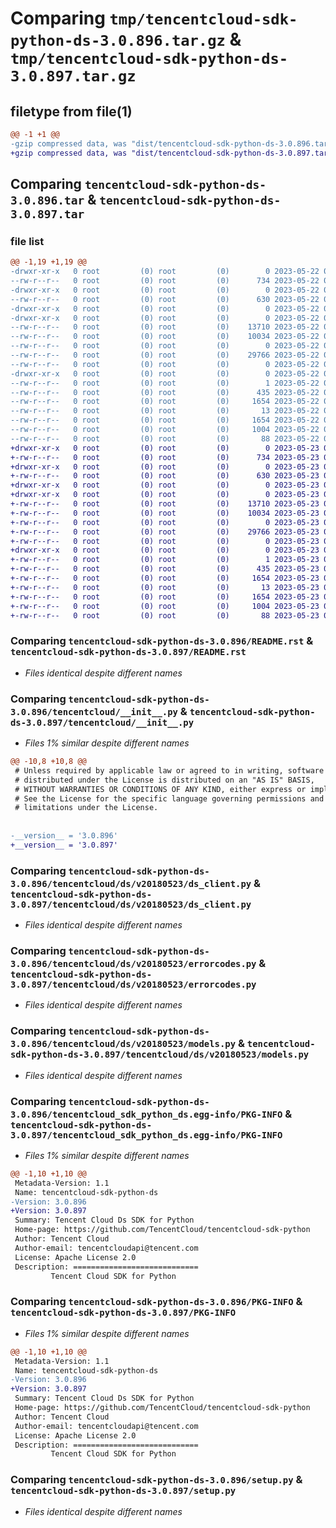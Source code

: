 # Comparing `tmp/tencentcloud-sdk-python-ds-3.0.896.tar.gz` & `tmp/tencentcloud-sdk-python-ds-3.0.897.tar.gz`

## filetype from file(1)

```diff
@@ -1 +1 @@
-gzip compressed data, was "dist/tencentcloud-sdk-python-ds-3.0.896.tar", last modified: Mon May 22 00:21:46 2023, max compression
+gzip compressed data, was "dist/tencentcloud-sdk-python-ds-3.0.897.tar", last modified: Tue May 23 02:21:14 2023, max compression
```

## Comparing `tencentcloud-sdk-python-ds-3.0.896.tar` & `tencentcloud-sdk-python-ds-3.0.897.tar`

### file list

```diff
@@ -1,19 +1,19 @@
-drwxr-xr-x   0 root         (0) root         (0)        0 2023-05-22 00:21:46.000000 tencentcloud-sdk-python-ds-3.0.896/
--rw-r--r--   0 root         (0) root         (0)      734 2023-05-22 00:21:46.000000 tencentcloud-sdk-python-ds-3.0.896/README.rst
-drwxr-xr-x   0 root         (0) root         (0)        0 2023-05-22 00:21:46.000000 tencentcloud-sdk-python-ds-3.0.896/tencentcloud/
--rw-r--r--   0 root         (0) root         (0)      630 2023-05-22 00:21:46.000000 tencentcloud-sdk-python-ds-3.0.896/tencentcloud/__init__.py
-drwxr-xr-x   0 root         (0) root         (0)        0 2023-05-22 00:21:46.000000 tencentcloud-sdk-python-ds-3.0.896/tencentcloud/ds/
-drwxr-xr-x   0 root         (0) root         (0)        0 2023-05-22 00:21:46.000000 tencentcloud-sdk-python-ds-3.0.896/tencentcloud/ds/v20180523/
--rw-r--r--   0 root         (0) root         (0)    13710 2023-05-22 00:21:46.000000 tencentcloud-sdk-python-ds-3.0.896/tencentcloud/ds/v20180523/ds_client.py
--rw-r--r--   0 root         (0) root         (0)    10034 2023-05-22 00:21:46.000000 tencentcloud-sdk-python-ds-3.0.896/tencentcloud/ds/v20180523/errorcodes.py
--rw-r--r--   0 root         (0) root         (0)        0 2023-05-22 00:21:46.000000 tencentcloud-sdk-python-ds-3.0.896/tencentcloud/ds/v20180523/__init__.py
--rw-r--r--   0 root         (0) root         (0)    29766 2023-05-22 00:21:46.000000 tencentcloud-sdk-python-ds-3.0.896/tencentcloud/ds/v20180523/models.py
--rw-r--r--   0 root         (0) root         (0)        0 2023-05-22 00:21:46.000000 tencentcloud-sdk-python-ds-3.0.896/tencentcloud/ds/__init__.py
-drwxr-xr-x   0 root         (0) root         (0)        0 2023-05-22 00:21:46.000000 tencentcloud-sdk-python-ds-3.0.896/tencentcloud_sdk_python_ds.egg-info/
--rw-r--r--   0 root         (0) root         (0)        1 2023-05-22 00:21:46.000000 tencentcloud-sdk-python-ds-3.0.896/tencentcloud_sdk_python_ds.egg-info/dependency_links.txt
--rw-r--r--   0 root         (0) root         (0)      435 2023-05-22 00:21:46.000000 tencentcloud-sdk-python-ds-3.0.896/tencentcloud_sdk_python_ds.egg-info/SOURCES.txt
--rw-r--r--   0 root         (0) root         (0)     1654 2023-05-22 00:21:46.000000 tencentcloud-sdk-python-ds-3.0.896/tencentcloud_sdk_python_ds.egg-info/PKG-INFO
--rw-r--r--   0 root         (0) root         (0)       13 2023-05-22 00:21:46.000000 tencentcloud-sdk-python-ds-3.0.896/tencentcloud_sdk_python_ds.egg-info/top_level.txt
--rw-r--r--   0 root         (0) root         (0)     1654 2023-05-22 00:21:46.000000 tencentcloud-sdk-python-ds-3.0.896/PKG-INFO
--rw-r--r--   0 root         (0) root         (0)     1004 2023-05-22 00:21:46.000000 tencentcloud-sdk-python-ds-3.0.896/setup.py
--rw-r--r--   0 root         (0) root         (0)       88 2023-05-22 00:21:46.000000 tencentcloud-sdk-python-ds-3.0.896/setup.cfg
+drwxr-xr-x   0 root         (0) root         (0)        0 2023-05-23 02:21:14.000000 tencentcloud-sdk-python-ds-3.0.897/
+-rw-r--r--   0 root         (0) root         (0)      734 2023-05-23 02:21:14.000000 tencentcloud-sdk-python-ds-3.0.897/README.rst
+drwxr-xr-x   0 root         (0) root         (0)        0 2023-05-23 02:21:14.000000 tencentcloud-sdk-python-ds-3.0.897/tencentcloud/
+-rw-r--r--   0 root         (0) root         (0)      630 2023-05-23 02:21:14.000000 tencentcloud-sdk-python-ds-3.0.897/tencentcloud/__init__.py
+drwxr-xr-x   0 root         (0) root         (0)        0 2023-05-23 02:21:14.000000 tencentcloud-sdk-python-ds-3.0.897/tencentcloud/ds/
+drwxr-xr-x   0 root         (0) root         (0)        0 2023-05-23 02:21:14.000000 tencentcloud-sdk-python-ds-3.0.897/tencentcloud/ds/v20180523/
+-rw-r--r--   0 root         (0) root         (0)    13710 2023-05-23 02:21:14.000000 tencentcloud-sdk-python-ds-3.0.897/tencentcloud/ds/v20180523/ds_client.py
+-rw-r--r--   0 root         (0) root         (0)    10034 2023-05-23 02:21:14.000000 tencentcloud-sdk-python-ds-3.0.897/tencentcloud/ds/v20180523/errorcodes.py
+-rw-r--r--   0 root         (0) root         (0)        0 2023-05-23 02:21:14.000000 tencentcloud-sdk-python-ds-3.0.897/tencentcloud/ds/v20180523/__init__.py
+-rw-r--r--   0 root         (0) root         (0)    29766 2023-05-23 02:21:14.000000 tencentcloud-sdk-python-ds-3.0.897/tencentcloud/ds/v20180523/models.py
+-rw-r--r--   0 root         (0) root         (0)        0 2023-05-23 02:21:14.000000 tencentcloud-sdk-python-ds-3.0.897/tencentcloud/ds/__init__.py
+drwxr-xr-x   0 root         (0) root         (0)        0 2023-05-23 02:21:14.000000 tencentcloud-sdk-python-ds-3.0.897/tencentcloud_sdk_python_ds.egg-info/
+-rw-r--r--   0 root         (0) root         (0)        1 2023-05-23 02:21:14.000000 tencentcloud-sdk-python-ds-3.0.897/tencentcloud_sdk_python_ds.egg-info/dependency_links.txt
+-rw-r--r--   0 root         (0) root         (0)      435 2023-05-23 02:21:14.000000 tencentcloud-sdk-python-ds-3.0.897/tencentcloud_sdk_python_ds.egg-info/SOURCES.txt
+-rw-r--r--   0 root         (0) root         (0)     1654 2023-05-23 02:21:14.000000 tencentcloud-sdk-python-ds-3.0.897/tencentcloud_sdk_python_ds.egg-info/PKG-INFO
+-rw-r--r--   0 root         (0) root         (0)       13 2023-05-23 02:21:14.000000 tencentcloud-sdk-python-ds-3.0.897/tencentcloud_sdk_python_ds.egg-info/top_level.txt
+-rw-r--r--   0 root         (0) root         (0)     1654 2023-05-23 02:21:14.000000 tencentcloud-sdk-python-ds-3.0.897/PKG-INFO
+-rw-r--r--   0 root         (0) root         (0)     1004 2023-05-23 02:21:14.000000 tencentcloud-sdk-python-ds-3.0.897/setup.py
+-rw-r--r--   0 root         (0) root         (0)       88 2023-05-23 02:21:14.000000 tencentcloud-sdk-python-ds-3.0.897/setup.cfg
```

### Comparing `tencentcloud-sdk-python-ds-3.0.896/README.rst` & `tencentcloud-sdk-python-ds-3.0.897/README.rst`

 * *Files identical despite different names*

### Comparing `tencentcloud-sdk-python-ds-3.0.896/tencentcloud/__init__.py` & `tencentcloud-sdk-python-ds-3.0.897/tencentcloud/__init__.py`

 * *Files 1% similar despite different names*

```diff
@@ -10,8 +10,8 @@
 # Unless required by applicable law or agreed to in writing, software
 # distributed under the License is distributed on an "AS IS" BASIS,
 # WITHOUT WARRANTIES OR CONDITIONS OF ANY KIND, either express or implied.
 # See the License for the specific language governing permissions and
 # limitations under the License.
 
 
-__version__ = '3.0.896'
+__version__ = '3.0.897'
```

### Comparing `tencentcloud-sdk-python-ds-3.0.896/tencentcloud/ds/v20180523/ds_client.py` & `tencentcloud-sdk-python-ds-3.0.897/tencentcloud/ds/v20180523/ds_client.py`

 * *Files identical despite different names*

### Comparing `tencentcloud-sdk-python-ds-3.0.896/tencentcloud/ds/v20180523/errorcodes.py` & `tencentcloud-sdk-python-ds-3.0.897/tencentcloud/ds/v20180523/errorcodes.py`

 * *Files identical despite different names*

### Comparing `tencentcloud-sdk-python-ds-3.0.896/tencentcloud/ds/v20180523/models.py` & `tencentcloud-sdk-python-ds-3.0.897/tencentcloud/ds/v20180523/models.py`

 * *Files identical despite different names*

### Comparing `tencentcloud-sdk-python-ds-3.0.896/tencentcloud_sdk_python_ds.egg-info/PKG-INFO` & `tencentcloud-sdk-python-ds-3.0.897/tencentcloud_sdk_python_ds.egg-info/PKG-INFO`

 * *Files 1% similar despite different names*

```diff
@@ -1,10 +1,10 @@
 Metadata-Version: 1.1
 Name: tencentcloud-sdk-python-ds
-Version: 3.0.896
+Version: 3.0.897
 Summary: Tencent Cloud Ds SDK for Python
 Home-page: https://github.com/TencentCloud/tencentcloud-sdk-python
 Author: Tencent Cloud
 Author-email: tencentcloudapi@tencent.com
 License: Apache License 2.0
 Description: ============================
         Tencent Cloud SDK for Python
```

### Comparing `tencentcloud-sdk-python-ds-3.0.896/PKG-INFO` & `tencentcloud-sdk-python-ds-3.0.897/PKG-INFO`

 * *Files 1% similar despite different names*

```diff
@@ -1,10 +1,10 @@
 Metadata-Version: 1.1
 Name: tencentcloud-sdk-python-ds
-Version: 3.0.896
+Version: 3.0.897
 Summary: Tencent Cloud Ds SDK for Python
 Home-page: https://github.com/TencentCloud/tencentcloud-sdk-python
 Author: Tencent Cloud
 Author-email: tencentcloudapi@tencent.com
 License: Apache License 2.0
 Description: ============================
         Tencent Cloud SDK for Python
```

### Comparing `tencentcloud-sdk-python-ds-3.0.896/setup.py` & `tencentcloud-sdk-python-ds-3.0.897/setup.py`

 * *Files identical despite different names*

